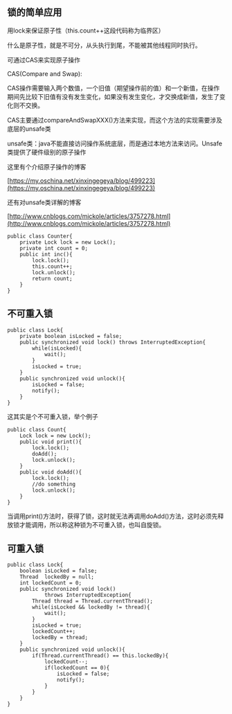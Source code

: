 ## 锁的简单应用

用lock来保证原子性（this.count++这段代码称为临界区）

什么是原子性，就是不可分，从头执行到尾，不能被其他线程同时执行。

可通过CAS来实现原子操作

CAS\(Compare and Swap\):

CAS操作需要输入两个数值，一个旧值（期望操作前的值）和一个新值，在操作期间先比较下旧值有没有发生变化，如果没有发生变化，才交换成新值，发生了变化则不交换。

CAS主要通过compareAndSwapXXX\(\)方法来实现，而这个方法的实现需要涉及底层的unsafe类

unsafe类：java不能直接访问操作系统底层，而是通过本地方法来访问。Unsafe类提供了硬件级别的原子操作

这里有个介绍原子操作的博客

[https://my.oschina.net/xinxingegeya/blog/499223](https://my.oschina.net/xinxingegeya/blog/499223)

还有对unsafe类详解的博客

[http://www.cnblogs.com/mickole/articles/3757278.html](http://www.cnblogs.com/mickole/articles/3757278.html)

```
public class Counter{
    private Lock lock = new Lock();
    private int count = 0;
    public int inc(){
        lock.lock();
        this.count++;
        lock.unlock();
        return count;
    }
}
```

## 不可重入锁

```
public class Lock{
    private boolean isLocked = false;
    public synchronized void lock() throws InterruptedException{
        while(isLocked){    
            wait();
        }
        isLocked = true;
    }
    public synchronized void unlock(){
        isLocked = false;
        notify();
    }
}
```

这其实是个不可重入锁，举个例子

```
public class Count{
    Lock lock = new Lock();
    public void print(){
        lock.lock();
        doAdd();
        lock.unlock();
    }
    public void doAdd(){
        lock.lock();
        //do something
        lock.unlock();
    }
}
```

当调用print\(\)方法时，获得了锁，这时就无法再调用doAdd\(\)方法，这时必须先释放锁才能调用，所以称这种锁为不可重入锁，也叫自旋锁。

## 可重入锁

```
public class Lock{
    boolean isLocked = false;
    Thread  lockedBy = null;
    int lockedCount = 0;
    public synchronized void lock()
            throws InterruptedException{
        Thread thread = Thread.currentThread();
        while(isLocked && lockedBy != thread){
            wait();
        }
        isLocked = true;
        lockedCount++;
        lockedBy = thread;
    }
    public synchronized void unlock(){
        if(Thread.currentThread() == this.lockedBy){
            lockedCount--;
            if(lockedCount == 0){
                isLocked = false;
                notify();
            }
        }
    }
}
```



